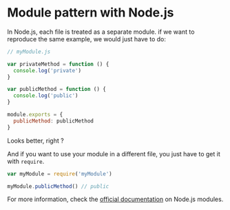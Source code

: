# Module pattern with Node.js

In Node.js, each file is treated as a separate module. if we want to reproduce the same example, we would just have to do:

```js
// myModule.js

var privateMethod = function () {
  console.log('private')
}

var publicMethod = function () {
  console.log('public')
}

module.exports = {
  publicMethod: publicMethod
}
```

Looks better, right ?

And if you want to use your module in a different file, you just have to get it with `require`.

```js
var myModule = require('myModule')

myModule.publicMethod() // public
```

For more information, check the [official documentation](https://nodejs.org/api/modules.html) on Node.js modules.
